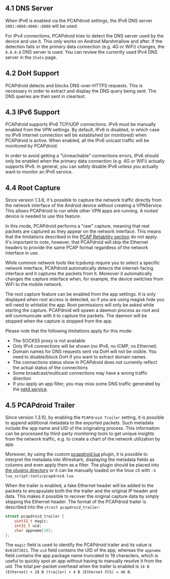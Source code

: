 
## 4.1 DNS Server

When IPv6 is enabled via the PCAPdroid settings, the IPv6 DNS server `2001:4860:4860::8888` will be used.

For IPv4 connections, PCAPdroid tries to detect the DNS server used by the device and use it. This only works on Android Marshmallow and after.
If the detection fails or the primary data connection (e.g. 4G or WiFi) changes, the `8.8.8.8` DNS server is used. You can review the currently used IPv4
DNS server in the `Stats` page.

## 4.2 DoH Support

PCAPdroid detects and blocks DNS-over-HTTPS requests. This is necessary in order to extract and display the DNS query being sent. The DNS queries are then sent in
cleartext.

## 4.3 IPv6 Support

PCAPdroid supports IPv6 TCP/UDP connections. IPv6 must be manually enabled from the *VPN* settings.
By default, IPv6 is disabled, in which case no IPv6 internet connection will be established (or monitored) when PCAPdroid is active.
When enabled, all the IPv6 unicast traffic will be monitored by PCAPdroid.

In order to avoid getting a "Unreachable" connections errors, IPv6 should only be enabled when the primary data connection (e.g. 4G or WiFi) actually supports IPv6.
In general, you can safely disable IPv6 unless you actually want to monitor an IPv6 service.

## 4.4 Root Capture

Since version 1.3.6, it's possible to capture the network traffic directly from the network interface of the Android device without creating a VPNService. This allows PCAPdroid to run while other VPN apps are running. A rooted device is needed to use this feature.

In this mode, PCAPdroid performs a "raw" capture, meaning that real packets are captured as they appear on the network interface. This means that the limitations described in the [PCAP Reliability section](https://emanuele-f.github.io/PCAPdroid/quick_start#14-pcap-reliability) do not apply. It's important to note, however, that PCAPdroid will skip the Ethernet headers to provide the same PCAP format regardless of the network interface in use.

While common network tools like tcpdump require you to select a specific network interface, PCAPdroid automatically detects the internet-facing interface and it captures the packets from it. Moreover it automatically changes the capture interface when, for example, the device switches from WiFi to the mobile network.

The root capture feature can be enabled from the app settings. It is only displayed when root access is detected, so if you are using magisk hide you will need to whitelist the app. Root permissions will only be asked while starting the capture. PCAPdroid will spawn a daemon process as root and will communicate with it to capture the packets. The daemon will be stopped when the capture is stopped from the app.

Please note that the following limitations apply for this mode:

- The SOCKS5 proxy is not available
- Only IPv4 connections will be shown (no IPv6, no ICMP, no Ethernet)
- Domain names for DNS requests sent via DoH will not be visible. You need to disable/block DoH if you want to extract domain names.
- The connections status show in PCAPdroid does not currently reflect the actual status of the connections
- Some broadcast/multicast connections may have a wrong traffic direction
- If you apply an app filter, you may miss some DNS traffic generated by the [netd service](https://github.com/emanuele-f/PCAPdroid#what-is-the-netd-app).

## 4.5 PCAPdroid Trailer

Since version 1.3.10, by enabling the `PCAPdroid Trailer` setting, it is possible to append additional metadata to the exported packets. Such metadata include the app name and UID of the originating process. This information can be processed by third-party monitoring tools to get unique insights from the network traffic, e.g. to create a chart of the network utilization by app.

Moreover, by using the custom [pcapdroid.lua](https://github.com/emanuele-f/PCAPdroid/blob/dev/tools/pcapdroid.lua) plugin, it is possible to interpret the metadata into Wireshark, displaying the metadata fields as columns and even apply them as a filter. The plugin should be placed into [the plugins directory](https://www.wireshark.org/docs/wsug_html_chunked/ChPluginFolders.html) or it can be manually loaded on the linux cli with `-X lua_script:tools/pcapdroid.lua`.

When the trailer is enabled, a fake Ethernet header will be added to the packets to encapsulate both the the trailer and the original IP header and data. This makes it possible to recover the original capture data by simply skipping the Ethernet header. The format of the PCAPdroid trailer is described into the `struct pcapdroid_trailer`:

```C
struct pcapdroid_trailer {
    uint32_t magic;
    int32_t uid;
    char appname[20];
};
```

The `magic` field is used to identify the PCAPdroid trailer and its value is `0x01072021`. The `uid` field contains the UID of the app, whereas the `appname` field contains the app package name truncated to 19 characters, which is useful to quickly spot an app without having to manually resolve it from the uid. The total per-packet overhead when the trailer is enabled is `14 B (Ethernet) + 28 B (trailer) + 4 B (Ethernet FCS) = 46 B`.
